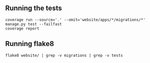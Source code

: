 
## Running the tests

```
coverage run --source='.' --omit='website/apps/*/migrations/*' manage.py test --failfast
coverage report
```

## Running flake8

```
flake8 website/ | grep -v migrations | grep -v tests
```


